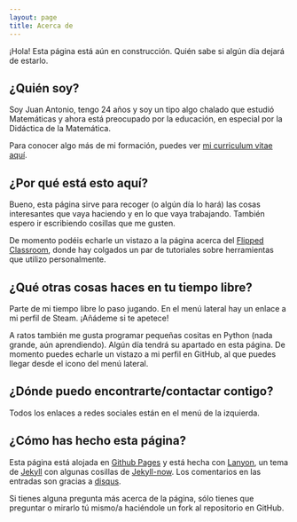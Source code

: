 ```yaml
---
layout: page
title: Acerca de
---
```


<p class="message">
 ¡Hola! Esta página está aún en construcción. Quién sabe si algún día dejará de estarlo. 
</p>


## ¿Quién soy?
Soy Juan Antonio, tengo 24 años y soy un tipo algo chalado que estudió Matemáticas y ahora está preocupado por la educación,
 en especial por la Didáctica de la Matemática.

Para conocer algo más de mi formación, puedes ver [mi curriculum vitae aquí](http://juanmtg.github.io/CV.pdf).

## ¿Por qué está esto aquí?
Bueno, esta página sirve para recoger (o algún día lo hará) las cosas interesantes que vaya haciendo y en lo que vaya
trabajando. También espero ir escribiendo cosillas que me gusten.

De momento podéis echarle un vistazo a la página acerca del [Flipped Classroom](http://juanmtg.github.io/flippedclassroom),
donde hay colgados un par de tutoriales sobre herramientas que utilizo personalmente.

## ¿Qué otras cosas haces en tu tiempo libre?
Parte de mi tiempo libre lo paso jugando. En el menú lateral hay un enlace a mi perfil de Steam. ¡Añádeme si te apetece!

A ratos también me gusta programar pequeñas cositas en Python (nada grande, aún aprendiendo). Algún día tendrá su apartado
en esta página. De momento puedes echarle un vistazo a mi perfil en GitHub, al que puedes llegar desde el icono del menú
lateral.

## ¿Dónde puedo encontrarte/contactar contigo?
Todos los enlaces a redes sociales están en el menú de la izquierda.

## ¿Cómo has hecho esta página?
Esta página está alojada en [Github Pages](https://pages.github.com/) y está hecha con [Lanyon](https://github.com/poole/lanyon),
un tema de [Jekyll](http://jekyllrb.com/) con algunas cosillas de [Jekyll-now](https://github.com/barryclark/jekyll-now).
Los comentarios en las entradas son gracias a [disqus](https://www.disqus.com).

Si tienes alguna pregunta más acerca de la página, sólo tienes que preguntar o mirarlo tú mismo/a haciéndole un fork al
repositorio en GitHub.